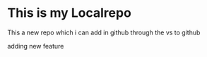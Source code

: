 # This is my Localrepo
This a new repo which i can add in github through the vs to github 
<br>
<p>adding new feature</p>